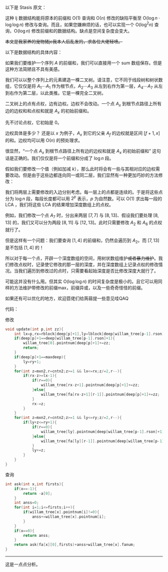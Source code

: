 以下是 Stasis 原文：

这种 lj 数据结构能将原本的前缀和 $\mathrm O(1)$ 查询和 $\mathrm O(n)$ 修改的缺陷平衡至 $\mathrm O(\log n\cdot\log\log n)$ 修改与查询。而且，如果您嫌麻烦的话，也可以实现一个 $\mathrm O(\log^2 n)$ 查询，$\mathrm O(\log n)$ 修改前缀和的数据结构。缺点是空间复杂度会变大。

~~本文是我家养的宠物猪jc我本人后乱发的，求各位大佬轻喷。~~

以下是数据结构的具体内容：

如果我们要维护一个序列 $A$ 的前缀和，我们可以直接用一个 $\text{sum}$ 数组保存。但是这种方法简陋且不具有美感。

我们可以以整个序列上的元素建造一棵二叉树。请注意，它不同于线段树和树状数组，它仅仅是将 $A_1\cdots A_1$ 作为根节点，$A_2\cdots A_3$ 从左到右作为第一层，$A_4\cdots A_7$ 从左到右作为第二层，以此类推。它是一棵完全二叉树。

二叉树上的点有点权，边有边权。边权不会改动。一个点 $A_x$ 到根节点路径上所有边的边权和和点权和就是 $A_x$ 的初始前缀和。

先不讨论点权，它初始是 $0$。

边权具体是多少？ 还是以 $x$ 为例子，$A_x$ 到它的父亲 $A_f$ 的边权就是区间 $[f+1,x]$ 的和。边权均可以用 $\mathrm O(n)$ 的预处理求。

很显然，“一个点 $A_x$ 到根节点路径上所有边的边权和就是 $A_x$ 的初始前缀和” 这句话是正确的。我们仅仅是将一个前缀和分成了 $\log n$ 段。

假如我们要修改一个值（例如加减 $k$），那么此时将会有一些与其相对应的边权需要改动。但是由于这些边都连向同一或同二层，我们显然有一种更加巧妙的方法修改：

我们将两层上需要修改的入边分别考虑。每一层上的点都是连续的。于是将这些点分为 $\log n$ 段，每段长度都可以用 $2^p$ 表示，$p$ 为自然数。可以 $\mathrm O(1)$ 求出每一段的 LCA ，我们将这些 LCA 的结果增加深度数组上的点权。

例如，我们修改一个点 $A_7$ 时，分出来两层 $[7,7]$ 与 $[8,13]$、假设我们要处理 $[8,13]$ 的，我们又可以分为两段 $[8,11]$ 与 $[12,13]$。此时只需要修改 $A_2$ 和 $A_6$ 的点权就行了。

但是这样有一个问题：我们要查询 $[1,4]$ 的前缀和，仍然会遍历到 $A_2$。而 $[7,13]$ 是不包括 $[1,4]$ 的！

所以对于每一个点，开辟一个深度数组的空间，用树状数组维护~~或者暴力维护~~。我们修改点权时，记录使它修改的那一层的深度，并在深度数组上记录点权的修改情况。当我们遍历到修改过的点时，只需要看起始深度是否比修改深度大就行了。

可能这并没有什么用。但其实 $\mathrm O(\log\log n)$ 的时间复杂度是极小的。且它可以用同样的方法维护带修改的前缀max，前缀异或，以及一些奇奇怪怪的前缀。

如果还有可以优化的地方，欢迎苣佬们给蒟蒻提一些意见哇QAQ

代码：

修改

```cpp
void update(int p,int zz){
	int lx=p,rx=rblock[deep[p]+1],ly=lblock[deep[willam_tree[p-1].rson]+1]==0 ? mxn2/2-1 : lblock[deep[willam_tree[p-1].rson]+1],ry=min(n-1,willam_tree[p-1].rson);
	if(deep[p]+1==deep[willam_tree[p-1].rson]+1){
		willam_tree[0].pointnum[deep[p]+1]+=zz;
		return;
	}
	if(deep[p]+1==maxdeep){
		ly=ry+1;
	}
	for(int z=mxn2,r=cntn2;z>=1 && lx<=rx;z/=2,r--){
		if(rx-z>=lx-1){
			if(r==0){
				willam_tree[rx-z+1].pointnum[deep[p]+1]+=zz;
			}else{
				willam_tree[fa[rx-z+1][r-1]].pointnum[deep[p]+1]+=zz;
			}
			rx-=z;
		}
	}
	for(int z=mxn2,r=cntn2;z>=1 && ly<=ry;z/=2,r--){
		if(ly+z<=ry+1){
			if(r==0){
				willam_tree[ly].pointnum[deep[willam_tree[p-1].rson]+1]+=zz;
			}else{
				willam_tree[fa[ly][r-1]].pointnum[deep[willam_tree[p-1].rson]+1]+=zz;
			}
			ly+=z;
		}
	}
}
```

查询

```cpp
int ask(int x,int firsts){
	if(x==-1){
		return -a[0];
	}
	int anss=0;
	for(int i=1;i<=firsts;i++){
		if(willam_tree[x].pointnum[i]!=0){
			anss+=willam_tree[x].pointnum[i];
		}
	}
	if(x==0){
		return anss;
	}
	return ask(fa[x][0],firsts)+anss+willam_tree[x].fanum;
}
```

---

这是一点点分析。